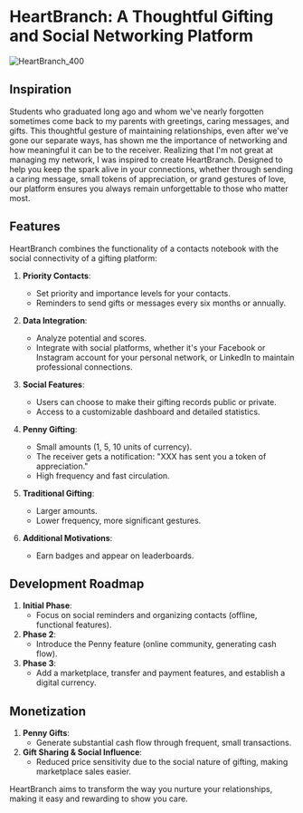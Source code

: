 # HeartBranch: A Thoughtful Gifting and Social Networking Platform
![HeartBranch_400](https://github.com/frozen0601/GiftHub/assets/52315929/29392604-63a5-4775-9b13-54714c65901c)


## Inspiration
Students who graduated long ago and whom we've nearly forgotten sometimes come back to my parents with greetings, caring messages, and gifts. This thoughtful gesture of maintaining relationships, even after we've gone our separate ways, has shown me the importance of networking and how meaningful it can be to the receiver. Realizing that I'm not great at managing my network, I was inspired to create HeartBranch. Designed to help you keep the spark alive in your connections, whether through sending a caring message, small tokens of appreciation, or grand gestures of love, our platform ensures you always remain unforgettable to those who matter most.

## Features
HeartBranch combines the functionality of a contacts notebook with the social connectivity of a gifting platform:

1. **Priority Contacts**:
   - Set priority and importance levels for your contacts.
   - Reminders to send gifts or messages every six months or annually.

2. **Data Integration**:
   - Analyze potential and scores.
   - Integrate with social platforms, whether it's your Facebook or Instagram account for your personal network, or LinkedIn to maintain professional connections.

3. **Social Features**:
   - Users can choose to make their gifting records public or private.
   - Access to a customizable dashboard and detailed statistics.
    
4. **Penny Gifting**:
   - Small amounts (1, 5, 10 units of currency).
   - The receiver gets a notification: "XXX has sent you a token of appreciation."
   - High frequency and fast circulation.

5. **Traditional Gifting**:
   - Larger amounts.
   - Lower frequency, more significant gestures.

6. **Additional Motivations**:
   - Earn badges and appear on leaderboards.

## Development Roadmap
1. **Initial Phase**:
   - Focus on social reminders and organizing contacts (offline, functional features).
2. **Phase 2**:
   - Introduce the Penny feature (online community, generating cash flow).
3. **Phase 3**:
   - Add a marketplace, transfer and payment features, and establish a digital currency.

## Monetization
1. **Penny Gifts**:
   - Generate substantial cash flow through frequent, small transactions.
2. **Gift Sharing & Social Influence**:
   - Reduced price sensitivity due to the social nature of gifting, making marketplace sales easier.

HeartBranch aims to transform the way you nurture your relationships, making it easy and rewarding to show you care.
